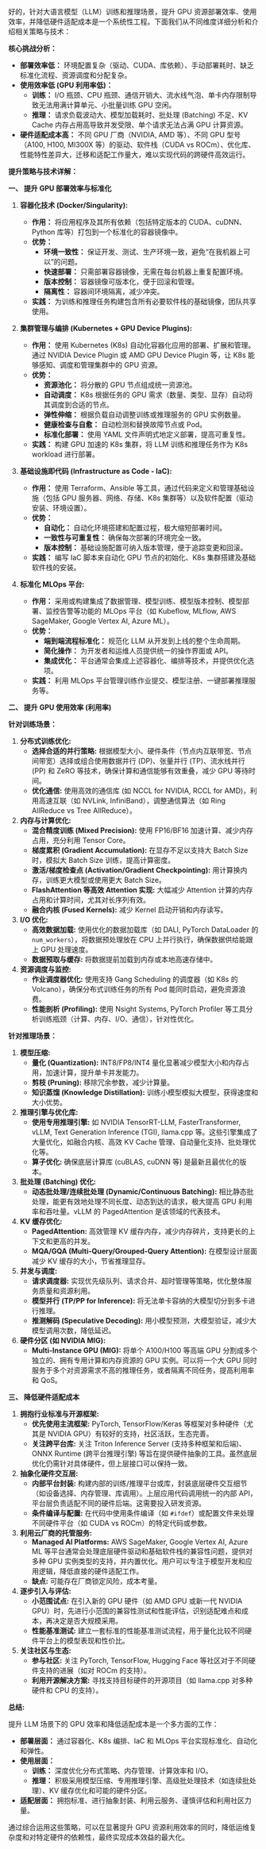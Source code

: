 好的，针对大语言模型（LLM）训练和推理场景，提升 GPU 资源部署效率、使用效率，并降低硬件适配成本是一个系统性工程。下面我们从不同维度详细分析和介绍相关策略与技术：

**核心挑战分析：**

*   **部署效率低：** 环境配置复杂（驱动、CUDA、库依赖）、手动部署耗时、缺乏标准化流程、资源调度和分配复杂。
*   **使用效率低 (GPU 利用率低)：**
    *   **训练：** I/O 瓶颈、CPU 瓶颈、通信开销大、流水线气泡、单卡内存限制导致无法用满计算单元、小批量训练 GPU 空闲。
    *   **推理：** 请求负载波动大、模型加载耗时、批处理 (Batching) 不足、KV Cache 内存占用高导致并发受限、单个请求无法占满 GPU 计算资源。
*   **硬件适配成本高：** 不同 GPU 厂商（NVIDIA, AMD 等）、不同 GPU 型号（A100, H100, MI300X 等）的驱动、软件栈（CUDA vs ROCm）、优化库、性能特性差异大，迁移和适配工作量大，难以实现代码的跨硬件高效运行。

**提升策略与技术详解：**

**一、 提升 GPU 部署效率与标准化**

1.  **容器化技术 (Docker/Singularity):**
    *   **作用：** 将应用程序及其所有依赖（包括特定版本的 CUDA、cuDNN、Python 库等）打包到一个标准化的容器镜像中。
    *   **优势：**
        *   **环境一致性：** 保证开发、测试、生产环境一致，避免“在我机器上可以”的问题。
        *   **快速部署：** 只需部署容器镜像，无需在每台机器上重复配置环境。
        *   **版本控制：** 容器镜像可版本化，便于回滚和管理。
        *   **隔离性：** 容器间环境隔离，减少冲突。
    *   **实践：** 为训练和推理任务构建包含所有必要软件栈的基础镜像，团队共享使用。

2.  **集群管理与编排 (Kubernetes + GPU Device Plugins):**
    *   **作用：** 使用 Kubernetes (K8s) 自动化容器化应用的部署、扩展和管理。通过 NVIDIA Device Plugin 或 AMD GPU Device Plugin 等，让 K8s 能够感知、调度和管理集群中的 GPU 资源。
    *   **优势：**
        *   **资源池化：** 将分散的 GPU 节点组成统一资源池。
        *   **自动调度：** K8s 根据任务的 GPU 需求（数量、类型、显存）自动将其调度到合适的节点。
        *   **弹性伸缩：** 根据负载自动调整训练或推理服务的 GPU 实例数量。
        *   **健康检查与自愈：** 自动检测和替换故障节点或 Pod。
        *   **标准化部署：** 使用 YAML 文件声明式地定义部署，提高可重复性。
    *   **实践：** 构建 GPU 加速的 K8s 集群，将 LLM 训练和推理任务作为 K8s workload 进行部署。

3.  **基础设施即代码 (Infrastructure as Code - IaC):**
    *   **作用：** 使用 Terraform、Ansible 等工具，通过代码来定义和管理基础设施（包括 GPU 服务器、网络、存储、K8s 集群等）以及软件配置（驱动安装、环境设置）。
    *   **优势：**
        *   **自动化：** 自动化环境搭建和配置过程，极大缩短部署时间。
        *   **一致性与可重复性：** 确保每次部署的环境完全一致。
        *   **版本控制：** 基础设施配置可纳入版本管理，便于追踪变更和回滚。
    *   **实践：** 编写 IaC 脚本来自动化 GPU 节点的初始化、K8s 集群搭建及基础软件栈的安装。

4.  **标准化 MLOps 平台:**
    *   **作用：** 采用或构建集成了数据管理、模型训练、模型版本控制、模型部署、监控告警等功能的 MLOps 平台（如 Kubeflow, MLflow, AWS SageMaker, Google Vertex AI, Azure ML）。
    *   **优势：**
        *   **端到端流程标准化：** 规范化 LLM 从开发到上线的整个生命周期。
        *   **简化操作：** 为开发者和运维人员提供统一的操作界面或 API。
        *   **集成优化：** 平台通常会集成上述容器化、编排等技术，并提供优化选项。
    *   **实践：** 利用 MLOps 平台管理训练作业提交、模型注册、一键部署推理服务等。

**二、 提升 GPU 使用效率 (利用率)**

**针对训练场景：**

1.  **分布式训练优化:**
    *   **选择合适的并行策略:** 根据模型大小、硬件条件（节点内互联带宽、节点间带宽）选择或组合使用数据并行 (DP)、张量并行 (TP)、流水线并行 (PP) 和 ZeRO 等技术，确保计算和通信能够有效重叠，减少 GPU 等待时间。
    *   **优化通信:** 使用高效的通信库 (如 NCCL for NVIDIA, RCCL for AMD)，利用高速互联（如 NVLink, InfiniBand），调整通信算法（如 Ring AllReduce vs Tree AllReduce）。
2.  **内存与计算优化:**
    *   **混合精度训练 (Mixed Precision):** 使用 FP16/BF16 加速计算、减少内存占用，充分利用 Tensor Core。
    *   **梯度累积 (Gradient Accumulation):** 在显存不足以支持大 Batch Size 时，模拟大 Batch Size 训练，提高计算密度。
    *   **激活/梯度检查点 (Activation/Gradient Checkpointing):** 用计算换内存，训练更大模型或使用更大 Batch Size。
    *   **FlashAttention 等高效 Attention 实现:** 大幅减少 Attention 计算的内存占用和计算时间，尤其对长序列有效。
    *   **融合内核 (Fused Kernels):** 减少 Kernel 启动开销和内存读写。
3.  **I/O 优化:**
    *   **高效数据加载:** 使用优化的数据加载库（如 DALI, PyTorch DataLoader 的 `num_workers`），将数据预处理放在 CPU 上并行执行，确保数据供给能跟上 GPU 处理速度。
    *   **数据预取与缓存:** 将数据提前加载到内存或本地高速存储中。
4.  **资源调度与监控:**
    *   **作业调度器优化:** 使用支持 Gang Scheduling 的调度器（如 K8s 的 Volcano），确保分布式训练任务的所有 Pod 能同时启动，避免资源浪费。
    *   **性能剖析 (Profiling):** 使用 Nsight Systems, PyTorch Profiler 等工具分析训练瓶颈（计算、内存、I/O、通信），针对性优化。

**针对推理场景：**

1.  **模型压缩:**
    *   **量化 (Quantization):** INT8/FP8/INT4 量化显著减少模型大小和内存占用，加速计算，提升单卡并发能力。
    *   **剪枝 (Pruning):** 移除冗余参数，减少计算量。
    *   **知识蒸馏 (Knowledge Distillation):** 训练小模型模拟大模型，获得速度和大小优势。
2.  **推理引擎与优化库:**
    *   **使用专用推理引擎:** 如 NVIDIA TensorRT-LLM, FasterTransformer, vLLM, Text Generation Inference (TGI), llama.cpp 等。这些引擎集成了大量优化，如融合内核、高效 KV Cache 管理、自动量化支持、批处理优化等。
    *   **算子优化:** 确保底层计算库 (cuBLAS, cuDNN 等) 是最新且最优化的版本。
3.  **批处理 (Batching) 优化:**
    *   **动态批处理/连续批处理 (Dynamic/Continuous Batching):** 相比静态批处理，能更有效地处理不同长度、动态到达的请求，极大提高 GPU 利用率和吞吐量。vLLM 的 PagedAttention 是该领域的代表技术。
4.  **KV 缓存优化:**
    *   **PagedAttention:** 高效管理 KV 缓存内存，减少内存碎片，支持更长的上下文和更高的并发。
    *   **MQA/GQA (Multi-Query/Grouped-Query Attention):** 在模型设计层面减少 KV 缓存的大小，节省推理显存。
5.  **并发与调度:**
    *   **请求调度器:** 实现优先级队列、请求合并、超时管理等策略，优化整体服务质量和资源利用。
    *   **模型并行 (TP/PP for Inference):** 将无法单卡容纳的大模型切分到多卡进行推理。
    *   **推测解码 (Speculative Decoding):** 用小模型预测，大模型验证，减少大模型调用次数，降低延迟。
6.  **硬件分区 (如 NVIDIA MIG):**
    *   **Multi-Instance GPU (MIG):** 将单个 A100/H100 等高端 GPU 分割成多个独立的、拥有专用计算和内存资源的 GPU 实例。可以将一个大 GPU 同时服务于多个对资源需求不高的推理任务，或者隔离不同任务，提高利用率和 QoS。

**三、 降低硬件适配成本**

1.  **拥抱行业标准与开源框架:**
    *   **优先使用主流框架:** PyTorch, TensorFlow/Keras 等框架对多种硬件（尤其是 NVIDIA GPU）有较好的支持，社区活跃，生态完善。
    *   **关注跨平台库:** 关注 Triton Inference Server (支持多种框架和后端)、ONNX Runtime (跨平台推理引擎) 等旨在提供硬件抽象的工具。虽然底层优化仍需针对具体硬件，但上层接口可以保持一致。
2.  **抽象化硬件交互层:**
    *   **内部平台封装:** 构建内部的训练/推理平台或库，封装底层硬件交互细节（如设备选择、内存管理、库调用）。上层应用代码调用统一的内部 API，平台层负责适配不同的硬件后端。这需要投入研发资源。
    *   **条件编译与配置:** 在代码中使用条件编译（如 `#ifdef`）或配置文件来处理不同硬件平台（如 CUDA vs ROCm）的特定代码或参数。
3.  **利用云厂商的托管服务:**
    *   **Managed AI Platforms:** AWS SageMaker, Google Vertex AI, Azure ML 等平台通常会处理底层硬件驱动和基础软件栈的兼容性问题，提供对多种 GPU 实例类型的支持，并内置优化。用户可以专注于模型开发和应用逻辑，降低直接的硬件适配工作。
    *   **缺点:** 可能存在厂商锁定风险，成本考量。
4.  **逐步引入与评估:**
    *   **小范围试点:** 在引入新的 GPU 硬件（如 AMD GPU 或新一代 NVIDIA GPU）时，先进行小范围的兼容性测试和性能评估，识别适配难点和成本，再决定是否大规模采用。
    *   **性能基准测试:** 建立一套标准的性能基准测试流程，用于量化比较不同硬件平台上的模型表现和性价比。
5.  **关注社区与生态:**
    *   **参与社区:** 关注 PyTorch, TensorFlow, Hugging Face 等社区对于不同硬件支持的进展（如对 ROCm 的支持）。
    *   **利用开源解决方案:** 寻找支持目标硬件的开源项目（如 llama.cpp 对多种硬件和 CPU 的支持）。

**总结:**

提升 LLM 场景下的 GPU 效率和降低适配成本是一个多方面的工作：

*   **部署层面：** 通过容器化、K8s 编排、IaC 和 MLOps 平台实现标准化、自动化和弹性。
*   **使用层面：**
    *   **训练：** 深度优化分布式策略、内存管理、计算效率和 I/O。
    *   **推理：** 积极采用模型压缩、专用推理引擎、高级批处理技术（如连续批处理）、KV 缓存优化和可能的硬件分区。
*   **适配层面：** 拥抱标准、进行抽象封装、利用云服务、谨慎评估和利用社区力量。

通过综合运用这些策略，可以在显著提升 GPU 资源利用效率的同时，降低运维复杂度和对特定硬件的依赖性，最终实现成本效益的最大化。
